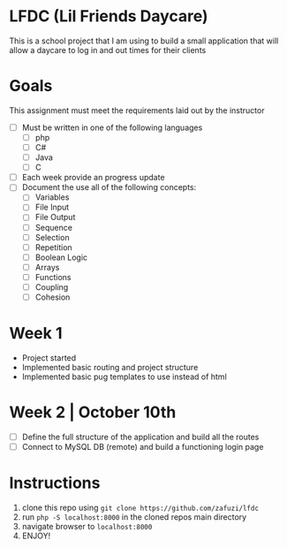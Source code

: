 # LFDC (Lil Friends Daycare)
This is a school project that I am using to build a small application that will allow a daycare to log in and out times for their clients

# Goals
This assignment must meet the requirements laid out by the instructor

- [ ] Must be written in one of the following languages
  - [ ] php
  - [ ] C#
  - [ ] Java
  - [ ] C
- [ ] Each week provide an progress update
- [ ] Document the use all of the following concepts:
  - [ ] Variables
  - [ ] File Input
  - [ ] File Output
  - [ ] Sequence
  - [ ] Selection
  - [ ] Repetition
  - [ ] Boolean Logic
  - [ ] Arrays
  - [ ] Functions
  - [ ] Coupling
  - [ ] Cohesion

# Week 1
- Project started
- Implemented basic routing and project structure
- Implemented basic pug templates to use instead of html

# Week 2 | October 10th
- [ ] Define the full structure of the application and build all the routes
- [ ] Connect to MySQL DB (remote) and build a functioning login page

# Instructions
1. clone this repo using `git clone https://github.com/zafuzi/lfdc`
2. run `php -S localhost:8000` in the cloned repos main directory
3. navigate browser to `localhost:8000`
4. ENJOY!
